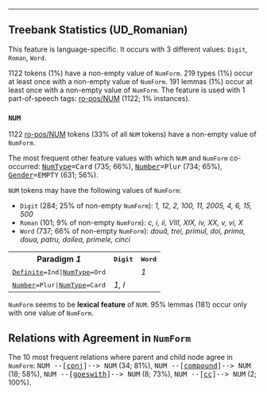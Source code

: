

--------------------------------------------------------------------------------

## Treebank Statistics (UD_Romanian)

This feature is language-specific.
It occurs with 3 different values: `Digit`, `Roman`, `Word`.

1122 tokens (1%) have a non-empty value of `NumForm`.
219 types (1%) occur at least once with a non-empty value of `NumForm`.
191 lemmas (1%) occur at least once with a non-empty value of `NumForm`.
The feature is used with 1 part-of-speech tags: [ro-pos/NUM]() (1122; 1% instances).

### `NUM`

1122 [ro-pos/NUM]() tokens (33% of all `NUM` tokens) have a non-empty value of `NumForm`.

The most frequent other feature values with which `NUM` and `NumForm` co-occurred: <tt><a href="NumType.html">NumType</a>=Card</tt> (735; 66%), <tt><a href="Number.html">Number</a>=Plur</tt> (734; 65%), <tt><a href="Gender.html">Gender</a>=EMPTY</tt> (631; 56%).

`NUM` tokens may have the following values of `NumForm`:

* `Digit` (284; 25% of non-empty `NumForm`): <em>1, 12, 2, 100, 11, 2005, 4, 6, 15, 500</em>
* `Roman` (101; 9% of non-empty `NumForm`): <em>c, i, ii, VIII, XIX, iv, XX, v, vi, X</em>
* `Word` (737; 66% of non-empty `NumForm`): <em>două, trei, primul, doi, prima, doua, patru, doilea, primele, cinci</em>

<table>
  <tr><th>Paradigm <i>1</i></th><th><tt>Digit</tt></th><th><tt>Word</tt></th></tr>
  <tr><td><tt><a href="Definite.html">Definite</a>=Ind|<a href="NumType.html">NumType</a>=Ord</tt></td><td></td><td><em>1</em></td></tr>
  <tr><td><tt><a href="Number.html">Number</a>=Plur|<a href="NumType.html">NumType</a>=Card</tt></td><td><em>1, l</em></td><td></td></tr>
</table>

`NumForm` seems to be **lexical feature** of `NUM`. 95% lemmas (181) occur only with one value of `NumForm`.

## Relations with Agreement in `NumForm`

The 10 most frequent relations where parent and child node agree in `NumForm`:
<tt>NUM --[<a href="../dep/conj.html">conj</a>]--> NUM</tt> (34; 81%),
<tt>NUM --[<a href="../dep/compound.html">compound</a>]--> NUM</tt> (18; 58%),
<tt>NUM --[<a href="../dep/goeswith.html">goeswith</a>]--> NUM</tt> (8; 73%),
<tt>NUM --[<a href="../dep/cc.html">cc</a>]--> NUM</tt> (2; 100%).

